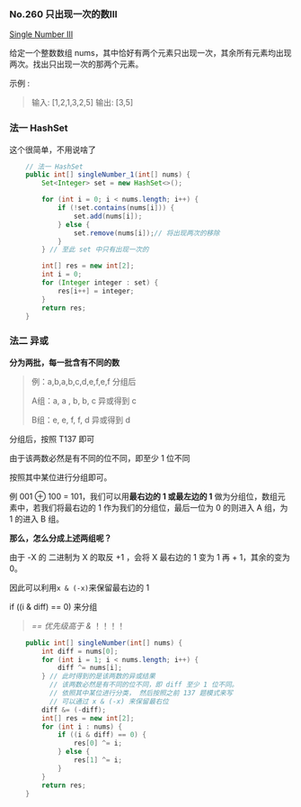 ### No.260 只出现一次的数Ⅲ

[Single Number III](https://leetcode.com/problems/single-number-iii/description/)



给定一个整数数组 nums，其中恰好有两个元素只出现一次，其余所有元素均出现两次。找出只出现一次的那两个元素。

示例 :

> 输入: [1,2,1,3,2,5] 输出: [3,5]

### 法一 HashSet

这个很简单，不用说啥了

```java
    // 法一 HashSet
    public int[] singleNumber_1(int[] nums) {
        Set<Integer> set = new HashSet<>();

        for (int i = 0; i < nums.length; i++) {
            if (!set.contains(nums[i])) {
                set.add(nums[i]);
            } else {
                set.remove(nums[i]);// 将出现两次的移除
            }
        } // 至此 set 中只有出现一次的

        int[] res = new int[2];
        int i = 0;
        for (Integer integer : set) {
            res[i++] = integer;
        }
        return res;
    }
```





### 法二 异或

**分为两批，每一批含有不同的数**

> 例：a,b,a,b,c,d,e,f,e,f   分组后
>
> A组：a, a , b, b, c   异或得到 c
>
> B组：e, e,  f,  f,  d   异或得到 d

分组后，按照 T137 即可

由于该两数必然是有不同的位不同，即至少 1 位不同

按照其中某位进行分组即可。

例 001 ⊕  100 = 101，我们可以用**最右边的 1 或最左边的 1** 做为分组位，数组元素中，若我们将最右边的 1 作为我们的分组位，最后一位为 0 的则进入 A 组，为 1 的进入 B 组。

**那么，怎么分成上述两组呢？**

由于 -X 的 二进制为 X 的取反 +1 ，会将 X 最右边的 1 变为 1 再 + 1，其余的变为 0。

因此可以利用` x & (-x) `来保留最右边的 1

if ((i & diff) == 0) 来分组  

>  *== 优先级高于 &* ！！！！

```java
    public int[] singleNumber(int[] nums) {
        int diff = nums[0];
        for (int i = 1; i < nums.length; i++) {
            diff ^= nums[i];
        } // 此时得到的是该两数的异或结果
          // 该两数必然是有不同的位不同，即 diff 至少 1 位不同。
          // 依照其中某位进行分类， 然后按照之前 137 题模式来写
          // 可以通过 x & (-x) 来保留最右位
        diff &= (-diff);
        int[] res = new int[2];
        for (int i : nums) {
            if ((i & diff) == 0) {
                res[0] ^= i;
            } else {
                res[1] ^= i;
            }
        }
        return res;
    }
```

